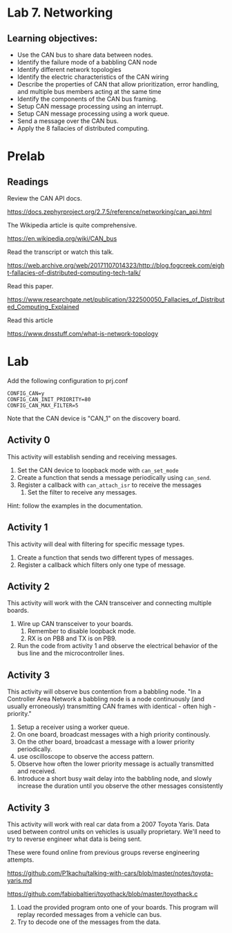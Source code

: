 # Lab 7. Networking
## Learning objectives:

* Use the CAN bus to share data between nodes.
* Identify the failure mode of a babbling CAN node
* Identify different network topologies
* Identify the electric characteristics of the CAN wiring
* Describe the properties of CAN that allow prioritization, error handling, and multiple bus members acting at the same time
* Identify the components of the CAN bus framing.
* Setup CAN message processing using an interrupt.
* Setup CAN message processing using a work queue.
* Send a message over the CAN bus.
* Apply the 8 fallacies of distributed computing.

# Prelab
## Readings
Review the CAN API docs.

https://docs.zephyrproject.org/2.7.5/reference/networking/can_api.html

The Wikipedia article is quite comprehensive.

https://en.wikipedia.org/wiki/CAN_bus

Read the transcript or watch this talk.

https://web.archive.org/web/20171107014323/http://blog.fogcreek.com/eight-fallacies-of-distributed-computing-tech-talk/

Read this paper.

https://www.researchgate.net/publication/322500050_Fallacies_of_Distributed_Computing_Explained

Read this article

https://www.dnsstuff.com/what-is-network-topology

# Lab
Add the following configuration to prj.conf

```
CONFIG_CAN=y
CONFIG_CAN_INIT_PRIORITY=80
CONFIG_CAN_MAX_FILTER=5
```
Note that the CAN device is "CAN_1" on the discovery board.

## Activity 0
This activity will establish sending and receiving messages.

1. Set the CAN device to loopback mode with `can_set_mode`
1. Create a function that sends a message periodically using `can_send`.
1. Register a callback with `can_attach_isr` to receive the messages
    1. Set the filter to receive any messages.

Hint: follow the examples in the documentation.

## Activity 1
This activity will deal with filtering for specific message types.

1. Create a function that sends two different types of messages.
1. Register a callback which filters only one type of message.

## Activity 2
This activity will work with the CAN transceiver and connecting multiple boards.

1. Wire up CAN transceiver to your boards.
    1. Remember to disable loopback mode.
    1. RX is on PB8 and TX is on PB9.
1. Run the code from activity 1 and observe the electrical behavior of the bus line and the microcontroller lines.

## Activity 3
This activity will observe bus contention from a babbling node. "In a Controller Area Network a babbling node is a node continuously (and usually erroneously) transmitting CAN frames with identical - often high - priority."

1. Setup a receiver using a worker queue.
1. On one board, broadcast messages with a high priority continously.
1. On the other board, broadcast a message with a lower priority periodically.
1. use oscilloscope to observe the access pattern.
1. Observe how often the lower priority message is actually transmitted and received.
1. Introduce a short busy wait delay into the babbling node, and slowly increase the duration until you observe the other messages consistently

## Activity 3
This activity will work with real car data from a 2007 Toyota Yaris. Data used between control units on vehicles is usually proprietary. We'll need to try to reverse engineer what data is being sent.

These were found online from previous groups reverse engineering attempts.

https://github.com/P1kachu/talking-with-cars/blob/master/notes/toyota-yaris.md

https://github.com/fabiobaltieri/toyothack/blob/master/toyothack.c

1. Load the provided program onto one of your boards. This program will replay recorded messages from a vehicle can bus.
1. Try to decode one of the messages from the data.
